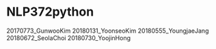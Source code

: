 # NLP372python

20170773_GunwooKim
20180131_YoonseoKim
20180555_YoungjaeJang
20180672_SeolaChoi
20180730_YoojinHong
